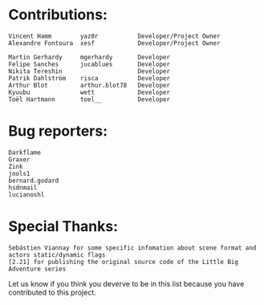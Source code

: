 # Contributions:
    Vincent Hamm        yaz0r           Developer/Project Owner
    Alexandre Fontoura  xesf            Developer/Project Owner

    Martin Gerhardy     mgerhardy       Developer
    Felipe Sanches      jucablues       Developer
    Nikita Tereshin                     Developer
    Patrik Dahlström    risca           Developer
    Arthur Blot         arthur.blot78   Developer
    Kyuubu              wett            Developer
    Toël Hartmann       toel__          Developer

# Bug reporters:
    Darkflame
    Graxer
    Zink
    jools1
    bernard.godard
    hsdnmail
    lucianoshl

# Special Thanks:
    Sebástien Viannay for some specific infomation about scene format and actors static/dynamic flags
    [2.21] for publishing the original source code of the Little Big Adventure series

Let us know if you think you deverve to be in this list because you have contributed to this project.
